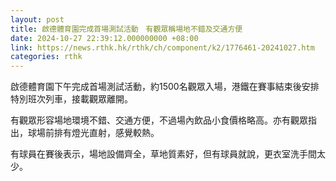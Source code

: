```yaml
---
layout: post
title: 啟德體育園完成首場測試活動　有觀眾稱場地不錯及交通方便
date: 2024-10-27 22:39:12.000000000 +08:00
link: https://news.rthk.hk/rthk/ch/component/k2/1776461-20241027.htm
categories: rthk
---
```


啟德體育園下午完成首場測試活動，約1500名觀眾入場，港鐵在賽事結束後安排特別班次列車，接載觀眾離開。

有觀眾形容場地環境不錯、交通方便，不過場內飲品小食價格略高。亦有觀眾指出，球場前排有燈光直射，感覺較熱。

有球員在賽後表示，場地設備齊全，草地質素好，但有球員就說，更衣室洗手間太少。
